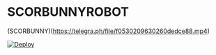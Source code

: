 # SCORBUNNYROBOT
(SCORBUNNY)(https://telegra.ph/file/f0530209630260dedce88.mp4)


[![Deploy](https://www.herokucdn.com/deploy/button.svg)](https://heroku.com/deploy?template=https://github.com/Aquila-14/EMCEE.git) 
